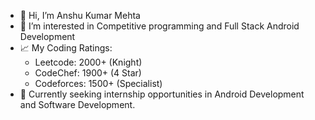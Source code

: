 - 👋 Hi, I’m Anshu Kumar Mehta
- 👀 I’m interested in Competitive programming and Full Stack Android Development
- 📈 My Coding Ratings: 
  - Leetcode: 2000+ (Knight)
  - CodeChef: 1900+ (4 Star)
  - Codeforces: 1500+ (Specialist)
- 💼 Currently seeking internship opportunities in Android Development and Software Development.


<!---
anshux2211/anshux2211 is a ✨ special ✨ repository because its `README.md` (this file) appears on your GitHub profile.
You can click the Preview link to take a look at your changes.
--->
